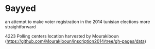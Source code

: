9ayyed
======

an attempt to make  voter registration in the  2014 tunisian elections more straightforward

4223 Polling centers location harvested by Mourakiboun (https://github.com/Mourakiboun/inscription2014/tree/gh-pages/data)
